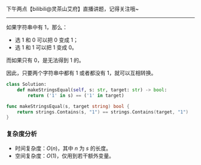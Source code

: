 下午两点【bilibili@灵茶山艾府】直播讲题，记得关注哦~

---

如果字符串中有 $1$，那么：

- 选 $1$ 和 $0$ 可以把 $0$ 变成 $1$；
- 选 $1$ 和 $1$ 可以把 $1$ 变成 $0$。

而如果只有 $0$，是无法得到 $1$ 的。

因此，只要两个字符串中都有 $1$ 或者都没有 $1$，就可以互相转换。

```py [sol1-Python3]
class Solution:
    def makeStringsEqual(self, s: str, target: str) -> bool:
        return ('1' in s) == ('1' in target)
```

```go [sol1-Go]
func makeStringsEqual(s, target string) bool {
	return strings.Contains(s, "1") == strings.Contains(target, "1")
}
```

### 复杂度分析

- 时间复杂度：$O(n)$，其中 $n$ 为 $s$ 的长度。
- 空间复杂度：$O(1)$，仅用到若干额外变量。
